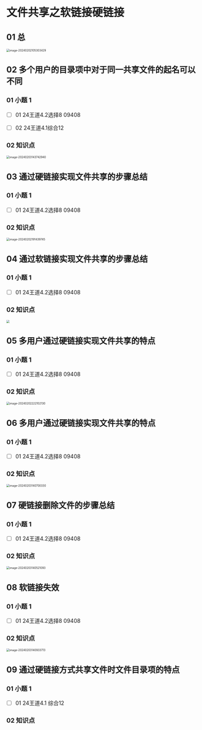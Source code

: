 # 文件共享之软链接硬链接



## 01 总

<img src="https://cvp.oss-cn-shanghai.aliyuncs.com/picgo/202402021053821.png" alt="image-20240202105303429" style="zoom:50%;" />



## 02 多个用户的目录项中对于同一共享文件的起名可以不同



### 01 小题 1

- [ ]  01 24王道4.2选择8  09408
- [ ]  02 24王道4.1综合12



### 02 知识点

<img src="https://cvp.oss-cn-shanghai.aliyuncs.com/picgo/202402031437189.png" alt="image-20240203143742940" style="zoom:50%;" />



## 03 通过硬链接实现文件共享的步骤总结



### 01 小题 1

- [ ] 01 24王道4.2选择8  09408



### 02 知识点

<img src="https://cvp.oss-cn-shanghai.aliyuncs.com/picgo/202402021914864.png" alt="image-20240202191439745" style="zoom: 50%;" />



## 04 通过软链接实现文件共享的步骤总结



### 01 小题 1

- [ ] 01 24王道4.2选择8  09408



### 02 知识点

<img src="https://cvp.oss-cn-shanghai.aliyuncs.com/picgo/202402022204653.png" style="zoom:50%;" />



## 05 多用户通过硬链接实现文件共享的特点

### 01 小题 1

- [ ] 01 24王道4.2选择8  09408



### 02 知识点

<img src="https://cvp.oss-cn-shanghai.aliyuncs.com/picgo/202402022221315.png" alt="image-20240202222102130" style="zoom:50%;" />



## 06 多用户通过硬链接实现文件共享的特点

### 01 小题 1

- [ ] 01 24王道4.2选择8  09408



### 02 知识点

<img src="https://cvp.oss-cn-shanghai.aliyuncs.com/picgo/202402031407461.png" alt="image-20240203140700330" style="zoom:50%;" />



## 07 硬链接删除文件的步骤总结

### 01 小题 1

- [ ] 01 24王道4.2选择8  09408



### 02 知识点

<img src="https://cvp.oss-cn-shanghai.aliyuncs.com/picgo/202402031405306.png" alt="image-20240203140521093" style="zoom:50%;" />



## 08 软链接失效

### 01 小题 1

- [ ] 01 24王道4.2选择8  09408



### 02 知识点

<img src="https://cvp.oss-cn-shanghai.aliyuncs.com/picgo/202402031409953.png" alt="image-20240203140933713" style="zoom:50%;" />



## 09 通过硬链接方式共享文件时文件目录项的特点

### 01 小题 1

- [ ] 01 24王道4.1 综合12



### 02 知识点
